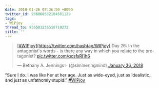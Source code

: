 ```yaml
---
date: 2018-01-26 07:36:50 +0000
twitter_id: 956868532104581120
tags:
- WIPjoy
thread_to: 956501235510710272
title: ''
---
```


<blockquote class="twitter-tweet"><p lang="en" dir="ltr"><a href="https://twitter.com/hashtag/WIPjoy?src=hash&amp;ref_src=twsrc%5Etfw">[#WIPjoy](https://twitter.com/hashtag/WIPjoy)</a> Day 26: In the antagonist&#39;s words - is there any way in which you relate to the protagonist? <a href="https://t.co/qcsfsRI1h6">pic.twitter.com/qcsfsRI1h6</a></p>&mdash; Bethany A. Jennings✨ (@simmeringmind) <a href="https://twitter.com/simmeringmind/status/956753677636706306?ref_src=twsrc%5Etfw">January 26, 2018</a></blockquote>
<script async src="https://platform.twitter.com/widgets.js" charset="utf-8"></script>

“Sure I do. I was like her at her age. Just as wide-eyed, just as idealistic, and just as unfathomly stupid.” [#WIPjoy](https://twitter.com/hashtag/WIPjoy)
